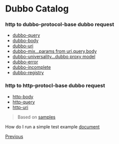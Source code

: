 # Dubbo Catalog

### http to dubbo-protocol-base dubbo request

* [dubbo-query](dubbo-query.md)
* [dubbo-body](dubbo-body.md)
* [dubbo-uri](dubbo-uri.md)
* [dubbo-mix...params from uri,query,body](dubbo-mix.md)
* [dubbo-universality...dubbo proxy model](dubbo-universality.md)
* [dubbo-error](dubbo-error.md)
* [dubbo-incomplete](dubbo-incomplete.md)
* [dubbo-registry](dubbo-registry.md)

### http to http-protocl-base dubbo request

* [http-body](http-body.md)
* [http-query](http-query.md)
* [http-uri](http-uri.md)

> Based on [samples](https://github.com/apache/dubbo-go-pixiu-samples/tree/main/dubbogo/simple)

How do I run a simple test example [document](dubbo-simple-run.md)

[Previous](../README.md)
